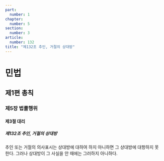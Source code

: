 ```yaml
---
part:
  number: 1
chapter:
  number: 5
section:
  number: 3
article:
  number: 132
title: "제132조 추인, 거절의 상대방"
---
```

# 민법

## 제1편 총칙

### 제5장 법률행위

#### 제3절 대리

##### 제132조 추인, 거절의 상대방

추인 또는 거절의 의사표시는 상대방에 대하여 하지 아니하면 그 상대방에 대항하지 못한다. 그러나 상대방이 그 사실을 안 때에는 그러하지 아니하다.
